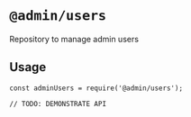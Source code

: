 # `@admin/users`

Repository to manage admin users

## Usage

```
const adminUsers = require('@admin/users');

// TODO: DEMONSTRATE API
```
